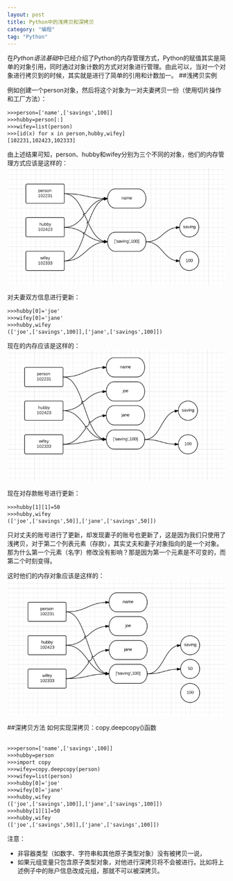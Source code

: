 ```yaml
---
layout: post
title: Python中的浅拷贝和深拷贝
category: "编程"
tag: "Python"
---
```


在*Python语法基础*中已经介绍了Python的内存管理方式，Python的赋值其实是简单的对象引用，同时通过对象计数的方式对对象进行管理。由此可以，当对一个对象进行拷贝到的时候，其实就是进行了简单的引用和计数加一。
##浅拷贝实例

例如创建一个person对象，然后将这个对象为一对夫妻拷贝一份（使用切片操作和工厂方法）：


```
>>>person=['name',['savings',100]]
>>>hubby=person[:]
>>>wifey=list(person)
>>>[id(x) for x in person,hubby,wifey]
[102231,102423,102333]

```


由上述结果可知，person、hubby和wifey分别为三个不同的对象，他们的内存管理方式应该是这样的：
![](/images/1.png)


对夫妻双方信息进行更新：

```
>>>hubby[0]='joe'
>>>wifey[0]='jane'
>>>hubby,wifey
(['joe',['savings',100]],['jane',['savings',100]])
```

现在的内存应该是这样的：
![](/images/2.png)


现在对存款帐号进行更新：

```
>>>hubby[1][1]=50
>>>hubby,wifey
(['joe',['savings',50]],['jane',['savings',50]])
```

只对丈夫的账号进行了更新，却发现妻子的账号也更新了，这是因为我们只使用了浅拷贝，对于第二个列表元素（存款），其实丈夫和妻子对象指向的是一个对象。那为什么第一个元素（名字）修改没有影响？那是因为第一个元素是不可变的，而第二个时刻变得。

这时他们的内存对象应该是这样的：
![](/images/3.png)


##深拷贝方法
如何实现深拷贝：copy.deepcopy()函数

```

>>>person=['name',['savings',100]]
>>>hubby=person
>>>import copy
>>>wifey=copy.deepcopy(person)
>>>wifey=list(person)
>>>hubby[0]='joe'
>>>wifey[0]='jane'
>>>hubby,wifey
(['joe',['savings',100]],['jane',['savings',100]])
>>>hubby[1][1]=50
>>>hubby,wifey
(['joe',['savings',50]],['jane',['savings',100]])

```

注意：
- 非容器类型（如数字、字符串和其他原子类型对象）没有被拷贝一说，
- 如果元组变量只包含原子类型对象，对他进行深拷贝将不会被进行。比如将上述例子中的账户信息改成元组，那就不可以被深拷贝。








